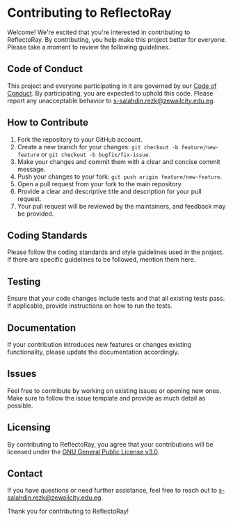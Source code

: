 # Contributing to ReflectoRay

Welcome! We're excited that you're interested in contributing to ReflectoRay. By contributing, you help make this project better for everyone. Please take a moment to review the following guidelines.

## Code of Conduct

This project and everyone participating in it are governed by our [Code of Conduct](CODE_OF_CONDUCT.md). By participating, you are expected to uphold this code. Please report any unacceptable behavior to [s-salahdin.rezk@zewailcity.edu.eg](mailto:s-salahdin.rezk@zewailcity.edu.eg).

## How to Contribute

1. Fork the repository to your GitHub account.
2. Create a new branch for your changes: `git checkout -b feature/new-feature` or `git checkout -b bugfix/fix-issue`.
3. Make your changes and commit them with a clear and concise commit message.
4. Push your changes to your fork: `git push origin feature/new-feature`.
5. Open a pull request from your fork to the main repository.
6. Provide a clear and descriptive title and description for your pull request.
7. Your pull request will be reviewed by the maintainers, and feedback may be provided.

## Coding Standards

Please follow the coding standards and style guidelines used in the project. If there are specific guidelines to be followed, mention them here.

## Testing

Ensure that your code changes include tests and that all existing tests pass. If applicable, provide instructions on how to run the tests.

## Documentation

If your contribution introduces new features or changes existing functionality, please update the documentation accordingly.

## Issues

Feel free to contribute by working on existing issues or opening new ones. Make sure to follow the issue template and provide as much detail as possible.

## Licensing

By contributing to ReflectoRay, you agree that your contributions will be licensed under the [GNU General Public License v3.0](LICENSE.md).

## Contact

If you have questions or need further assistance, feel free to reach out to [s-salahdin.rezk@zewailcity.edu.eg](mailto:s-salahdin.rezk@zewailcity.edu.eg).

Thank you for contributing to ReflectoRay!
